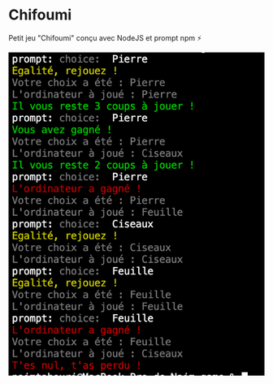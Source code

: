 # Chifoumi
Petit jeu "Chifoumi" conçu avec NodeJS et prompt npm ⚡️

![Chifoumi!](https://github.com/naodevtech/Chifoumi/blob/master/assets/github/Capture%20d%E2%80%99%C3%A9cran%202020-04-29%20%C3%A0%2019.12.20.png)
